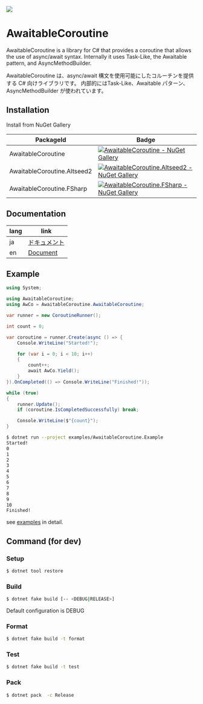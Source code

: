 [![](https://github.com/wraikny/AwaitableCoroutine/workflows/CI/badge.svg)](https://github.com/wraikny/AwaitableCoroutine/actions?workflow=CI)

# AwaitableCoroutine

AwaitableCoroutine is a library for C# that provides a coroutine that allows the use of async/await syntax.
Internally it uses Task-Like, the Awaitable pattern, and AsyncMethodBuilder.

AwaitableCoroutine は、async/await 構文を使用可能にしたコルーチンを提供する C# 向けライブラリです。
内部的にはTask-Like、Awaitable パターン、AsyncMethodBuilder が使われています。

## Installation

Install from NuGet Gallery

| PackageId | Badge |
| --- | --- |
| AwaitableCoroutine | [![AwaitableCoroutine - NuGet Gallery](https://img.shields.io/nuget/v/AwaitableCoroutine?style=plastic)](https://www.nuget.org/packages/AwaitableCoroutine/) |
| AwaitableCoroutine.Altseed2 | [![AwaitableCoroutine.Altseed2 - NuGet Gallery](https://img.shields.io/nuget/v/AwaitableCoroutine.Altseed2?style=plastic)](https://www.nuget.org/packages/AwaitableCoroutine.Altseed2/) |
| AwaitableCoroutine.FSharp | [![AwaitableCoroutine.FSharp - NuGet Gallery](https://img.shields.io/nuget/v/AwaitableCoroutine.FSharp?style=plastic)](https://www.nuget.org/packages/AwaitableCoroutine.FSharp/) |

## Documentation

| lang | link |
| --- | --- |
| ja | [ドキュメント](docs/ja) |
| en | [Document](docs/en) |


## Example

```C#
using System;

using AwaitableCoroutine;
using AwCo = AwaitableCoroutine.AwaitableCoroutine;

var runner = new CoroutineRunner();

int count = 0;

var coroutine = runner.Create(async () => {
    Console.WriteLine("Started!");

    for (var i = 0; i < 10; i++)
    {
        count++;
        await AwCo.Yield();
    }
}).OnCompleted(() => Console.WriteLine("Finished!"));

while (true)
{
    runner.Update();
    if (coroutine.IsCompletedSuccessfully) break;

    Console.WriteLine($"{count}");
}
```

```sh
$ dotnet run --project examples/AwaitableCoroutine.Example
Started!
0
1
2
3
4
5
6
7
8
9
10
Finished!
```

see [examples](examples) in detail.

## Command (for dev)

### Setup

```sh
$ dotnet tool restore
```

### Build

```sh
$ dotnet fake build [-- <DEBUG|RELEASE>]
```

Default configuration is DEBUG

### Format

```sh
$ dotnet fake build -t format
```

### Test

```sh
$ dotnet fake build -t test
```

### Pack

```sh
$ dotnet pack  -c Release
```
